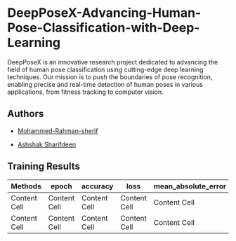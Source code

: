 # DeepPoseX-Advancing-Human-Pose-Classification-with-Deep-Learning
DeepPoseX is an innovative research project dedicated to advancing the field of human pose classification using cutting-edge deep learning techniques. Our mission is to push the boundaries of pose recognition, enabling precise and real-time detection of human poses in various applications, from fitness tracking to computer vision.

## Authors
- [Mohammed-Rahman-sherif](https://github.com/Mohammed-Rahman-sherif)

- [Ashshak Sharifdeen](https://github.com/ashshaksharifdeen)


## Training Results
| Methods   | epoch |  accuracy |loss |mean_absolute_error |val_accuracy |val_loss |val_mean_absolute_error |val_mean_absolute_error |
| ------------- | ------------- |------------- |------------- |------------- |------------- |------------- |------------- |------------- |
| Content Cell  | Content Cell  | Content Cell  |Content Cell  |Content Cell  |Content Cell  |Content Cell  |Content Cell  |
| Content Cell  | Content Cell  |Content Cell  |Content Cell |Content Cell  |Content Cell  |Content Cell  |Content Cell  |


